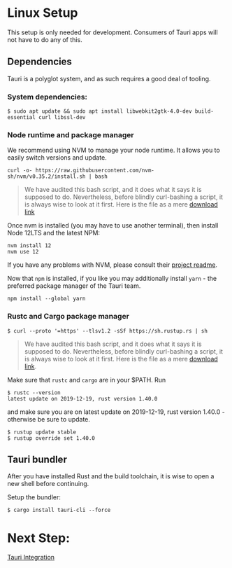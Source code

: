# Linux Setup
This setup is only needed for development. Consumers of Tauri apps will not have to do any of this.

## Dependencies
Tauri is a polyglot system, and as such requires a good deal of tooling.

### System dependencies:
```
$ sudo apt update && sudo apt install libwebkit2gtk-4.0-dev build-essential curl libssl-dev
```

### Node runtime and package manager
We recommend using NVM to manage your node runtime. It allows you to easily switch versions and update.
```
curl -o- https://raw.githubusercontent.com/nvm-sh/nvm/v0.35.2/install.sh | bash
```
> We have audited this bash script, and it does what it says it is supposed to do. Nevertheless, before blindly curl-bashing a script, it is always wise to look at it first. Here is the file as a mere [download link](https://raw.githubusercontent.com/nvm-sh/nvm/v0.35.2/install.sh)

Once nvm is installed (you may have to use another terminal), then install Node 12LTS and the latest NPM:
```
nvm install 12
nvm use 12
```
If you have any problems with NVM, please consult their [project readme](https://github.com/nvm-sh/nvm).

Now that `npm` is installed, if you like you may additionally install `yarn` - the preferred package manager of the Tauri team.

```
npm install --global yarn
```


### Rustc and Cargo package manager
```
$ curl --proto '=https' --tlsv1.2 -sSf https://sh.rustup.rs | sh
```
> We have audited this bash script, and it does what it says it is supposed to do. Nevertheless, before blindly curl-bashing a script, it is always wise to look at it first. Here is the file as a mere [download link](https://sh.rustup.rs).

Make sure that `rustc` and `cargo` are in your $PATH. Run

```
$ rustc --version
latest update on 2019-12-19, rust version 1.40.0
```
and make sure you are on latest update on 2019-12-19, rust version 1.40.0 - otherwise be sure to update.

```
$ rustup update stable
$ rustup override set 1.40.0
```

## Tauri bundler
After you have installed Rust and the build toolchain, it is wise to open a new shell before continuing.

Setup the bundler:

```
$ cargo install tauri-cli --force
```

# Next Step:
[Tauri Integration]()